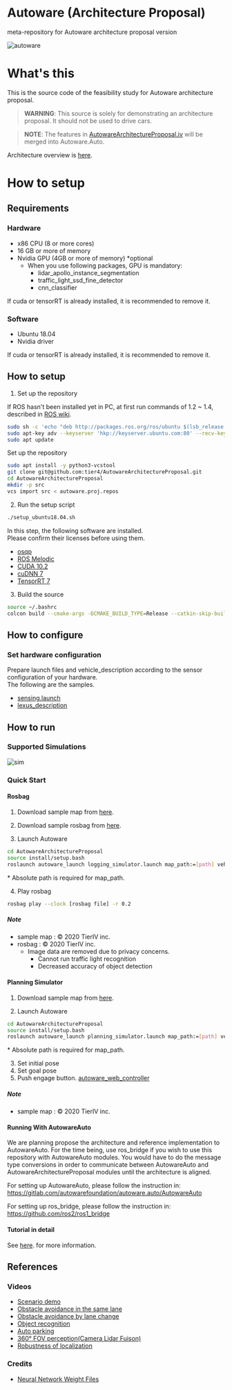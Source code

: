 # Autoware (Architecture Proposal)

meta-repository for Autoware architecture proposal version

![autoware](https://user-images.githubusercontent.com/8327598/69472442-cca50b00-0ded-11ea-9da0-9e2302aa1061.png)

# What's this

This is the source code of the feasibility study for Autoware architecture proposal.

> **WARNING**: This source is solely for demonstrating an architecture proposal. It should not be used to drive cars. 

> **NOTE**: The features in [AutowareArchitectureProposal.iv](https://github.com/tier4/AutowareArchitectureProposal.iv) will be merged into Autoware.Auto.

Architecture overview is [here](/design/Overview.md).

# How to setup

## Requirements

### Hardware

- x86 CPU (8 or more cores)
- 16 GB or more of memory
- Nvidia GPU (4GB or more of memory) \*optional
  - When you use following packages, GPU is mandatory:
    - lidar_apollo_instance_segmentation
    - traffic_light_ssd_fine_detector
    - cnn_classifier

If cuda or tensorRT is already installed, it is recommended to remove it.

### Software

 - Ubuntu 18.04
 - Nvidia driver
 
If cuda or tensorRT is already installed, it is recommended to remove it.

## How to setup

1. Set up the repository

If ROS hasn't been installed yet in PC, at first run commands of 1.2 ~ 1.4, described in [ROS wiki](http://wiki.ros.org/melodic/Installation/Ubuntu).

```sh
sudo sh -c 'echo "deb http://packages.ros.org/ros/ubuntu $(lsb_release -sc) main" > /etc/apt/sources.list.d/ros-latest.list'
sudo apt-key adv --keyserver 'hkp://keyserver.ubuntu.com:80' --recv-key C1CF6E31E6BADE8868B172B4F42ED6FBAB17C654
sudo apt update
```

Set up the repository

```sh
sudo apt install -y python3-vcstool
git clone git@github.com:tier4/AutowareArchitectureProposal.git
cd AutowareArchitectureProposal
mkdir -p src
vcs import src < autoware.proj.repos
```

2. Run the setup script

```sh
./setup_ubuntu18.04.sh
```

In this step, the following software are installed.  
Please confirm their licenses before using them.

- [osqp](https://github.com/oxfordcontrol/osqp/blob/master/LICENSE)
- [ROS Melodic](https://github.com/ros/ros/blob/noetic-devel/LICENSE)
- [CUDA 10.2](https://docs.nvidia.com/cuda/eula/index.html)
- [cuDNN 7](https://docs.nvidia.com/deeplearning/sdk/cudnn-sla/index.html)
- [TensorRT 7](https://docs.nvidia.com/deeplearning/sdk/tensorrt-sla/index.html)

3. Build the source

```sh
source ~/.bashrc
colcon build --cmake-args -DCMAKE_BUILD_TYPE=Release --catkin-skip-building-tests
```

## How to configure

### Set hardware configuration

Prepare launch files and vehicle_description according to the sensor configuration of your hardware.  
The following are the samples.

- [sensing.launch](https://github.com/tier4/autoware_launcher.universe/blob/master/sensing_launch/launch/sensing.launch)
- [lexus_description](https://github.com/tier4/lexus_description.iv.universe)

## How to run

### Supported Simulations

![sim](https://user-images.githubusercontent.com/8327598/79709776-0bd47b00-82fe-11ea-872e-d94ef25bc3bf.png)

### Quick Start

#### Rosbag

1. Download sample map from [here](https://drive.google.com/open?id=1ovrJcFS5CZ2H51D8xVWNtEvj_oiXW-zk).

2. Download sample rosbag from [here](https://drive.google.com/open?id=1BFcNjIBUVKwupPByATYczv2X4qZtdAeD).
3. Launch Autoware

```sh
cd AutowareArchitectureProposal
source install/setup.bash
roslaunch autoware_launch logging_simulator.launch map_path:=[path] vehicle_model:=lexus sensor_model:=aip_xx1 rosbag:=true
```

\* Absolute path is required for map_path.

4. Play rosbag

```sh
rosbag play --clock [rosbag file] -r 0.2
```

##### Note

- sample map : © 2020 TierIV inc.
- rosbag : © 2020 TierIV inc.
  - Image data are removed due to privacy concerns.
    - Cannot run traffic light recognition
    - Decreased accuracy of object detection

#### Planning Simulator

1. Download sample map from [here](https://drive.google.com/open?id=197kgRfSomZzaSbRrjWTx614le2qN-oxx).

2. Launch Autoware

```sh
cd AutowareArchitectureProposal
source install/setup.bash
roslaunch autoware_launch planning_simulator.launch map_path:=[path] vehicle_model:=lexus sensor_model:=aip_xx1
```

\* Absolute path is required for map_path.

3. Set initial pose
4. Set goal pose
5. Push engage button.
   [autoware_web_controller](http://localhost:8085/autoware_web_controller/index.html)

##### Note

- sample map : © 2020 TierIV inc.

#### Running With AutowareAuto
We are planning propose the architecture and reference implementation to AutowareAuto.
For the time being, use ros_bridge if you wish to use this repository with AutowareAuto modules.
You would have to do the message type conversions in order to communicate between AutowareAuto and AutowareArchitectureProposal modules until the architecture is aligned.

For setting up AutowareAuto, please follow the instruction in: https://gitlab.com/autowarefoundation/autoware.auto/AutowareAuto

For setting up ros_bridge, please follow the instruction in: https://github.com/ros2/ros1_bridge

#### Tutorial in detail

See [here](./docs/SimulationTutorial.md). for more information.

## References

### Videos

- [Scenario demo](https://youtu.be/kn2bIU_g0oY)
- [Obstacle avoidance in the same lane](https://youtu.be/s_4fBDixFJc)
- [Obstacle avoidance by lane change](https://youtu.be/SCIceXW9sqM)
- [Object recognition](https://youtu.be/uhhMIxe1zxQ)
- [Auto parking](https://youtu.be/e9R0F0ZJbWE)
- [360° FOV perception(Camera Lidar Fuison)](https://youtu.be/whzx-2RkVBA)
- [Robustness of localization](https://youtu.be/ydPxWB2jVnM)

### Credits

- [Neural Network Weight Files](./docs/Credits.md)
